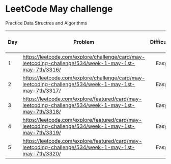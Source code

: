 # LeetCode May challenge
 Practice Data Structres and Algorithms 


| Day | Problem	 | Difficulty |	Algorithm |	DataStructure |	TimeComplexity | Space Complexity |	Time To Solve|
| ----| ---------|:----------:| ---------:| ------------- |:--------------:| ----------------:|--------------|
| 1   |	https://leetcode.com/explore/challenge/card/may-leetcoding-challenge/534/week-1-may-1st-may-7th/3316/ |	Easy |	Binary Search | 	NA | 	0(logn) | 	O(1) |	 Under 30 min | 
| 2	 | https://leetcode.com/explore/challenge/card/may-leetcoding-challenge/534/week-1-may-1st-may-7th/3317/ | 	Easy | NA | 	HashMap	 | O(m*n) | 	O(m)	| Under 15 min | 
| 3 | https://leetcode.com/explore/featured/card/may-leetcoding-challenge/534/week-1-may-1st-may-7th/3318/ | Easy | NA | HashMap | O(n) | O(m) | Under 15 min |
| 4 | https://leetcode.com/explore/featured/card/may-leetcoding-challenge/534/week-1-may-1st-may-7th/3319/ | Easy | NA | NA | O(logn) | O(1) | Under 15 min |
| 5 | https://leetcode.com/explore/featured/card/may-leetcoding-challenge/534/week-1-may-1st-may-7th/3320/ | Easy | NA | HashMap | O(n) | O(n) | Under 15 min |